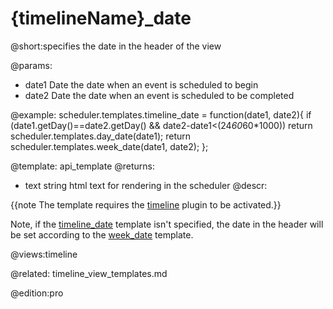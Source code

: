 {timelineName}_date
=============
@short:specifies the date in the header of the view
	

@params:
- date1 	Date	 the date when an event is scheduled to begin
- date2 	Date	the date when an event is scheduled to be completed


@example:
scheduler.templates.timeline_date = function(date1, date2){
	if (date1.getDay()==date2.getDay() && date2-date1<(24*60*60*1000))
			return scheduler.templates.day_date(date1);
		return scheduler.templates.week_date(date1, date2); 
};

@template:	api_template
@returns:
- text    string     html text for rendering in the scheduler
@descr:

{{note The template requires the [timeline](extensions_list.md#timeline) plugin to be activated.}}

Note, if the [timeline_date](api__scheduler_%7Btimelinename%7D_date_template.html) template isn't specified, the date in the header will be set according to the [week_date](api__scheduler_week_date_template.html) template.

@views:timeline


@related:
	timeline_view_templates.md

@edition:pro